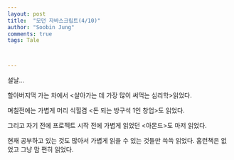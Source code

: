```yaml
---
layout: post
title:  "모던 자바스크립트(4/10)"
author: "Soobin Jung"
comments: true
tags: Tale



---
```


설날...

할아버지댁 가는 차에서 <살아가는 데 가장 많이 써먹는 심리학>읽었다.

며칠전에는 가볍게 머리 식힐겸 <돈 되는 방구석 1인 창업>도 읽었다. 

그리고 자기 전에 프로젝트 시작 전에 가볍게 읽었던 <아몬드>도 마저 읽었다. 

현재 공부하고 있는 것도 많아서 가볍게 읽을 수 있는 것들만 쓱쓱 읽었다. 홈런책은 없었고 그냥 맘 편히 읽었다. 

